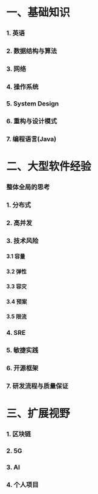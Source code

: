 # 一、基础知识

### 1. 英语

### 2. 数据结构与算法

### 3. 网络

### 4. 操作系统

### 5. System Design

### 6. 重构与设计模式

### 7. 编程语言(Java)

# 二、大型软件经验

### 整体全局的思考

### 1. 分布式

### 2. 高并发

### 3. 技术风险

#### 3.1 容量

#### 3.2 弹性

#### 3.3 容灾

#### 3.4 预案

#### 3.5 限流

### 4. SRE

### 5. 敏捷实践

### 6. 开源框架

### 7. 研发流程与质量保证

# 三、扩展视野

### 1. 区块链

### 2. 5G

### 3. AI

### 4. 个人项目

